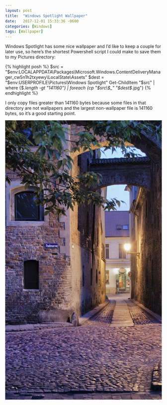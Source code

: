 ```yaml
---
layout: post
title:  "Windows Spotlight Wallpaper"
date:   2017-12-01 15:33:36 -0600
categories: [Windows]
tags: [Wallpaper]
---
```


Windows Spotlight has some nice wallpaper and I’d like to keep a couple for later use, so here’s the shortest Powershell script I could make to save them to my Pictures directory:

{% highlight posh %}
$src = "$env:LOCALAPPDATA\Packages\Microsoft.Windows.ContentDeliveryManager_cw5n1h2txyewy\LocalState\Assets"
$dest = "$env:USERPROFILE\Pictures\Windows Spotlight"
Get-ChildItem "$src" | where {$_.length -gt "141160"} | foreach {cp "$src\$_" "$dest\$_.jpg"}
{% endhighlight %}

I only copy files greater than 141160 bytes because some files in that directory are not wallpapers and the largest non-wallpaper file is 141160 bytes, so it’s a good starting point.

![wallpaper](/assets/2017/12/windows-spotlight.jpg)